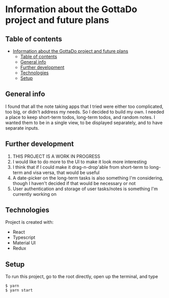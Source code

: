 # Information about the GottaDo project and future plans

## Table of contents

- [Information about the GottaDo project and future plans](#information-about-the-gottado-project-and-future-plans)
  - [Table of contents](#table-of-contents)
  - [General info](#general-info)
  - [Further development](#further-development)
  - [Technologies](#technologies)
  - [Setup](#setup)

## General info

I found that all the note taking apps that I tried were either too complicated, too big, or didn't address my needs. So I decided to build my own. I needed a place to keep short-term todos, long-term todos, and random notes. I wanted them to be in a single view, to be displayed separately, and to have separate inputs.

## Further development

1. THIS PROJECT IS A WORK IN PROGRESS
2. I would like to do more to the UI to make it look more interesting
3. I think that if I could make it drag-n-drop'able from short-term to long-term and visa versa, that would be useful
4. A date-picker on the long-term tasks is also something I'm considering, though I haven't decided if that would be necessary or not
5. User authentication and storage of user tasks/notes is something I'm currently working on

## Technologies

Project is created with:

- React
- Typescript
- Material UI
- Redux

## Setup

To run this project, go to the root directly, open up the terminal, and type


```
$ yarn
$ yarn start
```
